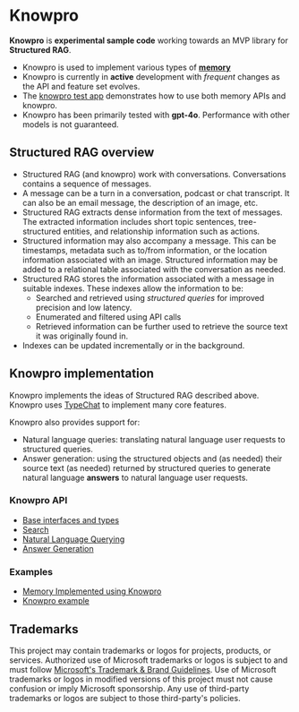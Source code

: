 # Knowpro

**Knowpro** is **experimental sample code** working towards an MVP library for **Structured RAG**.

- Knowpro is used to implement various types of [**memory**](../memory)
- Knowpro is currently in **active** development with _frequent_ changes as the API and feature set evolves.
- The [knowpro test app](../../examples/chat/) demonstrates how to use both memory APIs and knowpro.
- Knowpro has been primarily tested with **gpt-4o**. Performance with other models is not guaranteed.

## Structured RAG overview

- Structured RAG (and knowpro) work with conversations. Conversations contains a sequence of messages.
- A message can be a turn in a conversation, podcast or chat transcript. It can also be an email message, the description of an image, etc.
- Structured RAG extracts dense information from the text of messages. The extracted information includes short topic sentences, tree-structured entities, and relationship information such as actions.
- Structured information may also accompany a message. This can be timestamps, metadata such as to/from information, or the location information associated with an image. Structured information may be added to a relational table associated with the conversation as needed.
- Structured RAG stores the information associated with a message in suitable indexes. These indexes allow the information to be:
  - Searched and retrieved using _structured queries_ for improved precision and low latency.
  - Enumerated and filtered using API calls
  - Retrieved information can be further used to retrieve the source text it was originally found in.
- Indexes can be updated incrementally or in the background.

## Knowpro implementation

Knowpro implements the ideas of Structured RAG described above. Knowpro uses [TypeChat](https://github.com/microsoft/Typechat) to implement many core features.

Knowpro also provides support for:

- Natural language queries: translating natural language user requests to structured queries.
- Answer generation: using the structured objects and (as needed) their source text (as needed) returned by structured queries to generate natural language **answers** to natural language user requests.

### Knowpro API

- [Base interfaces and types](./src/interfaces.ts)
- [Search](./src/search.ts)
- [Natural Language Querying](./src/searchLang.ts)
- [Answer Generation](./src/answerGenerator.ts)

### Examples

- [Memory Implemented using Knowpro](../memory)
- [Knowpro example](../../examples/chat/README.md)

## Trademarks

This project may contain trademarks or logos for projects, products, or services. Authorized use of Microsoft
trademarks or logos is subject to and must follow
[Microsoft's Trademark & Brand Guidelines](https://www.microsoft.com/en-us/legal/intellectualproperty/trademarks/usage/general).
Use of Microsoft trademarks or logos in modified versions of this project must not cause confusion or imply Microsoft sponsorship.
Any use of third-party trademarks or logos are subject to those third-party's policies.
